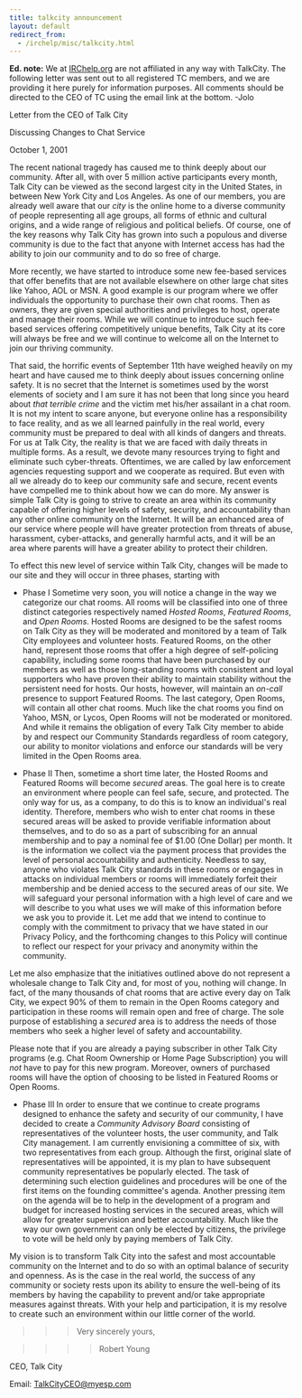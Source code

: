 ```yaml
---
title: talkcity announcement
layout: default
redirect_from:
  - /irchelp/misc/talkcity.html
---
```


**Ed. note:** We at [IRChelp.org](/) are not affiliated in any way with TalkCity. The following letter was sent out to all registered TC members, and we are providing it here purely for information purposes. All comments should be directed to the CEO of TC using the email link at the bottom. -Jolo



Letter from the CEO of Talk City

Discussing Changes to Chat Service

October 1, 2001

The recent national tragedy has caused me to think deeply about our community.
After all, with over 5 million active participants every month, Talk City can
be viewed as the second largest city in the United States, in between New York
City and Los Angeles. As one of our members, you are already well aware that
our _city_ is the online home to a diverse community of people representing
all age groups, all forms of ethnic and cultural origins, and a wide range of
religious and political beliefs. Of course, one of the key reasons why Talk
City has grown into such a populous and diverse community is due to the fact
that anyone with Internet access has had the ability to join our community and
to do so free of charge.

More recently, we have started to introduce some new fee-based services that
offer benefits that are not available elsewhere on other large chat sites like
Yahoo, AOL or MSN. A good example is our program where we offer individuals
the opportunity to purchase their own chat rooms. Then as owners, they are
given special authorities and privileges to host, operate and manage their
rooms. While we will continue to introduce such fee-based services offering
competitively unique benefits, Talk City at its core will always be free and
we will continue to welcome all on the Internet to join our thriving
community.

That said, the horrific events of September 11th have weighed heavily on my
heart and have caused me to think deeply about issues concerning online
safety. It is no secret that the Internet is sometimes used by the worst
elements of society and I am sure it has not been that long since you heard
about _that terrible crime_ and the victim met his/her assailant in a chat
room. It is not my intent to scare anyone, but everyone online has a
responsibility to face reality, and as we all learned painfully in the real
world, every community must be prepared to deal with all kinds of dangers and
threats. For us at Talk City, the reality is that we are faced with daily
threats in multiple forms. As a result, we devote many resources trying to
fight and eliminate such cyber-threats. Oftentimes, we are called by law
enforcement agencies requesting support and we cooperate as required. But even
with all we already do to keep our community safe and secure, recent events
have compelled me to think about how we can do more. My answer is simple Talk
City is going to strive to create an area within its community capable of
offering higher levels of safety, security, and accountability than any other
online community on the Internet. It will be an enhanced area of our service
where people will have greater protection from threats of abuse, harassment,
cyber-attacks, and generally harmful acts, and it will be an area where
parents will have a greater ability to protect their children.

To effect this new level of service within Talk City, changes will be made to
our site and they will occur in three phases, starting with

  * Phase I Sometime very soon, you will notice a change in the way we categorize our chat rooms. All rooms will be classified into one of three distinct categories respectively named _Hosted Rooms_, _Featured Rooms_, and _Open Rooms_. Hosted Rooms are designed to be the safest rooms on Talk City as they will be moderated and monitored by a team of Talk City employees and volunteer hosts. Featured Rooms, on the other hand, represent those rooms that offer a high degree of self-policing capability, including some rooms that have been purchased by our members as well as those long-standing rooms with consistent and loyal supporters who have proven their ability to maintain stability without the persistent need for hosts. Our hosts, however, will maintain an _on-call_ presence to support Featured Rooms. The last category, Open Rooms, will contain all other chat rooms. Much like the chat rooms you find on Yahoo, MSN, or Lycos, Open Rooms will not be moderated or monitored. And while it remains the obligation of every Talk City member to abide by and respect our Community Standards regardless of room category, our ability to monitor violations and enforce our standards will be very limited in the Open Rooms area.

  * Phase II  Then, sometime a short time later, the Hosted Rooms and Featured Rooms will become _secured_ areas. The goal here is to create an environment where people can feel safe, secure, and protected. The only way for us, as a company, to do this is to know an individual's real identity. Therefore, members who wish to enter chat rooms in these secured areas will be asked to provide verifiable information about themselves, and to do so as a part of subscribing for an annual membership and to pay a nominal fee of $1.00 (One Dollar) per month. It is the information we collect via the payment process that provides the level of personal accountability and authenticity. Needless to say, anyone who violates Talk City standards in these rooms or engages in attacks on individual members or rooms will immediately forfeit their membership and be denied access to the secured areas of our site. We will safeguard your personal information with a high level of care and we will describe to you what uses we will make of this information before we ask you to provide it. Let me add that we intend to continue to comply with the commitment to privacy that we have stated in our Privacy Policy, and the forthcoming changes to this Policy will continue to reflect our respect for your privacy and anonymity within the community.

Let me also emphasize that the initiatives outlined above do not represent a
wholesale change to Talk City and, for most of you, nothing will change. In
fact, of the many thousands of chat rooms that are active every day on Talk
City, we expect 90% of them to remain in the Open Rooms category and
participation in these rooms will remain open and free of charge. The sole
purpose of establishing a _secured_ area is to address the needs of those
members who seek a higher level of safety and accountability.


Please note that if you are already a paying subscriber in other Talk City
programs (e.g. Chat Room Ownership or Home Page Subscription) you will _not_
have to pay for this new program. Moreover, owners of purchased rooms will
have the option of choosing to be listed in Featured Rooms or Open Rooms.

  * Phase III  In order to ensure that we continue to create programs designed to enhance the safety and security of our community, I have decided to create a _Community Advisory Board_ consisting of representatives of the volunteer hosts, the user community, and Talk City management. I am currently envisioning a committee of six, with two representatives from each group. Although the first, original slate of representatives will be appointed, it is my plan to have subsequent community representatives be popularly elected. The task of determining such election guidelines and procedures will be one of the first items on the founding committee's agenda. Another pressing item on the agenda will be to help in the development of a program and budget for increased hosting services in the secured areas, which will allow for greater supervision and better accountability. Much like the way our own government can only be elected by citizens, the privilege to vote will be held only by paying members of Talk City.

My vision is to transform Talk City into the safest and most accountable
community on the Internet and to do so with an optimal balance of security and
openness. As is the case in the real world, the success of any community or
society rests upon its ability to ensure the well-being of its members by
having the capability to prevent and/or take appropriate measures against
threats. With your help and participation, it is my resolve to create such an
environment within our little corner of the world.

> > > Very sincerely yours,

>>>

>>>> Robert Young

CEO, Talk City

Email: [TalkCityCEO@myesp.com](mailto:TalkCityCEO@myesp.com)

